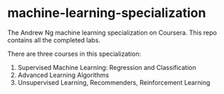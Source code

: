# machine-learning-specialization
The Andrew Ng machine learning specialization on Coursera.
This repo contains all the completed labs.

There are three courses in this specialization:
  1. Supervised Machine Learning: Regression and Classification
  2. Advanced Learning Algorithms
  3. Unsupervised Learning, Recommenders, Reinforcement Learning
